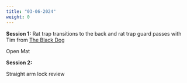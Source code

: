 ```yaml
---
title: "03-06-2024"
weight: 0
---
```


**Session 1:**
Rat trap transitions to the back and rat trap guard passes with Tim from [The Black Dog](https://theblackdogjiujitsu.com/)

Open Mat

**Session 2:**

Straight arm lock review